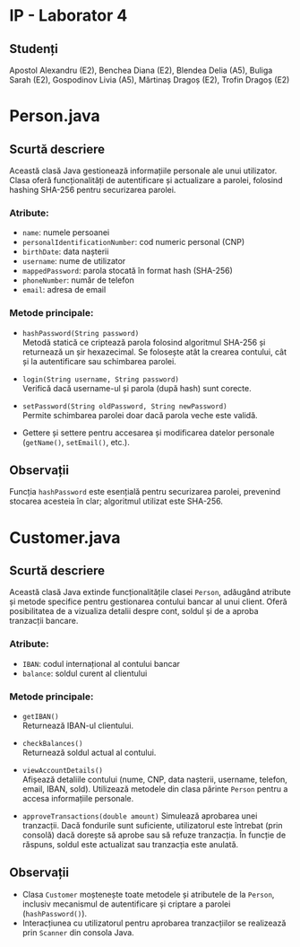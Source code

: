 # IP - Laborator 4
 
## Studenți
Apostol Alexandru (E2), Benchea Diana (E2), Blendea Delia (A5), Buliga Sarah (E2), Gospodinov Livia (A5), Mărtinaș Dragoș (E2), Trofin Dragoș (E2)


# Person.java

## Scurtă descriere
Această clasă Java gestionează informațiile personale ale unui utilizator. Clasa oferă funcționalități de autentificare și actualizare a parolei, folosind hashing SHA-256 pentru securizarea parolei.

### Atribute:
- `name`: numele persoanei
- `personalIdentificationNumber`: cod numeric personal (CNP)
- `birthDate`: data nașterii
- `username`: nume de utilizator
- `mappedPassword`: parola stocată în format hash (SHA-256)
- `phoneNumber`: număr de telefon
- `email`: adresa de email

### Metode principale:
- `hashPassword(String password)`  
  Metodă statică ce criptează parola folosind algoritmul SHA-256 și returnează un șir hexazecimal. Se folosește atât la crearea contului, cât și la autentificare sau schimbarea parolei.

- `login(String username, String password)`  
  Verifică dacă username-ul și parola (după hash) sunt corecte.

- `setPassword(String oldPassword, String newPassword)`  
  Permite schimbarea parolei doar dacă parola veche este validă.

- Gettere și settere pentru accesarea și modificarea datelor personale (`getName()`, `setEmail()`, etc.).

## Observații
Funcția `hashPassword` este esențială pentru securizarea parolei, prevenind stocarea acesteia în clar; algoritmul utilizat este SHA-256.

# Customer.java

## Scurtă descriere
Această clasă Java extinde funcționalitățile clasei `Person`, adăugând atribute și metode specifice pentru gestionarea contului bancar al unui client. Oferă posibilitatea de a vizualiza detalii despre cont, soldul și de a aproba tranzacții bancare.

### Atribute:
- `IBAN`: codul internațional al contului bancar
- `balance`: soldul curent al clientului

### Metode principale:
- `getIBAN()`  
  Returnează IBAN-ul clientului.

- `checkBalances()`  
  Returnează soldul actual al contului.

- `viewAccountDetails()`  
  Afișează detaliile contului (nume, CNP, data nașterii, username, telefon, email, IBAN, sold). Utilizează metodele din clasa părinte `Person` pentru a accesa informațiile personale.

- `approveTransactions(double amount)`
  Simulează aprobarea unei tranzacții. Dacă fondurile sunt suficiente, utilizatorul este întrebat (prin consolă) dacă dorește să aprobe sau să refuze tranzacția. În funcție de răspuns, soldul este actualizat sau tranzacția este anulată.

## Observații
- Clasa `Customer` moștenește toate metodele și atributele de la `Person`, inclusiv mecanismul de autentificare și criptare a parolei (`hashPassword()`).
- Interacțiunea cu utilizatorul pentru aprobarea tranzacțiilor se realizează prin `Scanner` din consola Java.
